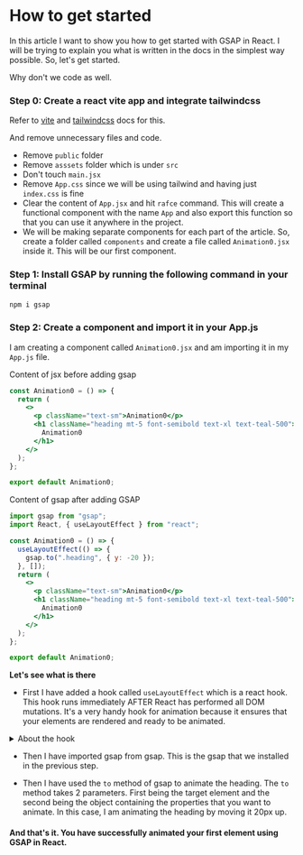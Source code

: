 # How to get started

In this article I want to show you how to get started with GSAP in React. I will be trying to explain you what is written in the docs in the simplest way possible. So, let's get started.

Why don't we code as well.

### Step 0: Create a react vite app and integrate tailwindcss

Refer to [vite](https://vitejs.dev/guide/) and [tailwindcss](https://tailwindcss.com/docs/guides/vite) docs for this.

And remove unnecessary files and code.

- Remove `public` folder
- Remove `asssets` folder which is under `src`
- Don't touch `main.jsx`
- Remove `App.css` since we will be using tailwind and having just `index.css` is fine
- Clear the content of `App.jsx` and hit `rafce` command. This will create a functional component with the name `App` and also export this function so that you can use it anywhere in the project.
- We will be making separate components for each part of the article. So, create a folder called `components` and create a file called `Animation0.jsx` inside it. This will be our first component.

### Step 1: Install GSAP by running the following command in your terminal

```bash
npm i gsap
```

### Step 2: Create a component and import it in your App.js

I am creating a component called `Animation0.jsx` and am importing it in my `App.js` file.

Content of jsx before adding gsap

```jsx
const Animation0 = () => {
  return (
    <>
      <p className="text-sm">Animation0</p>
      <h1 className="heading mt-5 font-semibold text-xl text-teal-500">
        Animation0
      </h1>
    </>
  );
};

export default Animation0;
```

Content of gsap after adding GSAP

```jsx
import gsap from "gsap";
import React, { useLayoutEffect } from "react";

const Animation0 = () => {
  useLayoutEffect(() => {
    gsap.to(".heading", { y: -20 });
  }, []);
  return (
    <>
      <p className="text-sm">Animation0</p>
      <h1 className="heading mt-5 font-semibold text-xl text-teal-500">
        Animation0
      </h1>
    </>
  );
};

export default Animation0;
```

**Let's see what is there**

- First I have added a hook called `useLayoutEffect` which is a react hook. This hook runs immediately AFTER React has performed all DOM mutations. It's a very handy hook for animation because it ensures that your elements are rendered and ready to be animated.

<details>
<summary>About the hook</summary>

```jsx
useLayoutEffect(() => {
  
  // -- ANIMATION CODE HERE --
  
  return () => { 
    // cleanup code (optional)
  }
  
}, []); // <- empty dependency Array so it doesn't re-run on every render!
```

This hooks takes 2 parameter. First being a callback, the function that is supposed to run and the second being a dependency array. If you don't know about dependency array, it is an array that contains the dependencies of the function. If any of the dependencies change, the function will run again. If you don't want the function to run again, you can pass an empty array.

> [!NOTE]
>  Don't forget that empty dependency Array! If you omit that, React will re-run the useLayoutEffect() on every render.

</details>

- Then I have imported gsap from gsap. This is the gsap that we installed in the previous step.

- Then I have used the `to` method of gsap to animate the heading. The `to` method takes 2 parameters. First being the target element and the second being the object containing the properties that you want to animate. In this case, I am animating the heading by moving it 20px up.

#### And that's it. You have successfully animated your first element using GSAP in React.


